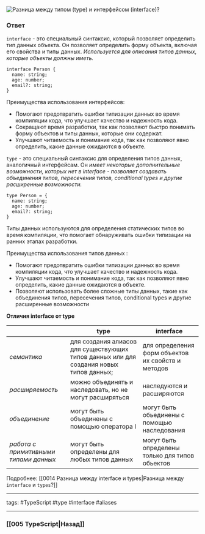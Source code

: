 ![Разница между типом (`type`) и интерфейсом (`interface`)?](https://youtu.be/TOn-1RrowKE?t=121)

### Ответ

`interface` - это специальный синтаксис, который позволяет определить тип данных объекта. 
Он позволяет определить форму объекта, включая его свойства и типы данных. *Используется для описания типов данных, которые объекты должны иметь.*

```tsx
interface Person {
  name: string;
  age: number;
  email?: string;
}
```

Преимущества использования интерфейсов:
- Помогают предотвратить ошибки типизации данных во время компиляции кода, что улучшает качество и надежность кода.
- Сокращают время разработки, так как позволяют быстро понимать форму объектов и типы данных, которые они содержат.
- Улучшают читаемость и понимание кода, так как позволяют явно определить, какие данные ожидаются в объекте.

`type` - это специальный синтаксис для определения типов данных, аналогичный интерфейсам. 
Он *имеет некоторые дополнительные возможности, которых нет в interface - позволяет создавать объединения типов, пересечения типов, conditional types и другие расширенные возможности.*

```tsx
type Person = {
  name: string;
  age: number;
  email?: string;
}
```

Типы данных используются для определения статических типов во время компиляции, что помогает обнаруживать ошибки типизации на ранних этапах разработки.

Преимущества использования типов данных :
- Помогают предотвратить ошибки типизации данных во время компиляции кода, что улучшает качество и надежность кода.
- Улучшают читаемость и понимание кода, так как позволяют явно определить, какие данные ожидаются в объекте.
- Позволяют использовать более сложные типы данных, такие как объединения типов, пересечения типов, conditional types и другие расширенные возможности

<b>Отличия interface от type</b>

|                                       | **type**                                                                                | **interface**                                      |
| ------------------------------------- | --------------------------------------------------------------------------------------- | -------------------------------------------------- |
| *семантика*                           | для создания алиасов для существующих типов данных или для создания новых типов данных; | для определения форм объектов их свойств и методов |
| *расширяемость*                       | можно объединять и наследовать, но не могут расширяться                                 | наследуются и расширяются                          |
| *объединение*                         | могут быть объединены с помощью оператора I                                             | могут быть обьединены с помощью наследования       |
| *работа с примитивными типами данных* | могут быть определены для любых типов данных                                            | могут быть определены только для типов обьектов    |

Подробнее: [[0014 Разница между interface и types|Разница между `interface` и `types`?]]  

___
tags: #TypeScript #type #interface #aliases 

_____

### [[005 TypeScript|Назад]]